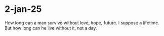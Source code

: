 
# 2-jan-25
How long can a man survive without love, hope, future. I suppose a lifetime.
But how long can he live without it, not a day.